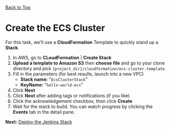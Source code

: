 [Back to Top](../README.md)

# Create the ECS Cluster
For this task, we'll use a **CloudFormation** Template to quickly stand up a **Stack**.

1. In AWS, go to **CLoudFormation** | **Create Stack**
1. **Upload a template to Amazon S3** then **choose file** and go to your clone directory and pick `{project_dir}/cloudformation/ecs-cluster.template`
1. Fill in the parameters (for best results, launch into a new VPC)
    * **Stack name:** "`EcsClusterStack`"
    * **KeyName:** "`hello-world-ecs`"
1. Click **Next**
1. Click **Next** after adding tags or notifications (if you like)
1. Click the acknowledgement checkbox, then click **Create**
1. Wait for the stack to build. You can watch progress by clicking the **Events** tab in the detail pane.

**Next:** [Deploy the Jenkins Stack](./04-JenkinsServer.md)